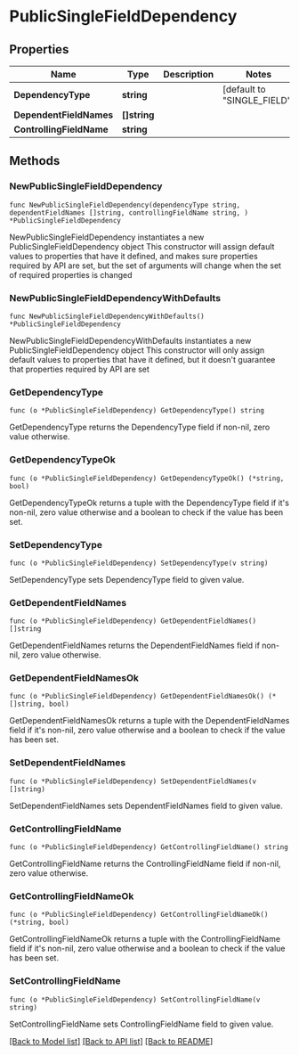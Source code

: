 # PublicSingleFieldDependency

## Properties

Name | Type | Description | Notes
------------ | ------------- | ------------- | -------------
**DependencyType** | **string** |  | [default to "SINGLE_FIELD"]
**DependentFieldNames** | **[]string** |  | 
**ControllingFieldName** | **string** |  | 

## Methods

### NewPublicSingleFieldDependency

`func NewPublicSingleFieldDependency(dependencyType string, dependentFieldNames []string, controllingFieldName string, ) *PublicSingleFieldDependency`

NewPublicSingleFieldDependency instantiates a new PublicSingleFieldDependency object
This constructor will assign default values to properties that have it defined,
and makes sure properties required by API are set, but the set of arguments
will change when the set of required properties is changed

### NewPublicSingleFieldDependencyWithDefaults

`func NewPublicSingleFieldDependencyWithDefaults() *PublicSingleFieldDependency`

NewPublicSingleFieldDependencyWithDefaults instantiates a new PublicSingleFieldDependency object
This constructor will only assign default values to properties that have it defined,
but it doesn't guarantee that properties required by API are set

### GetDependencyType

`func (o *PublicSingleFieldDependency) GetDependencyType() string`

GetDependencyType returns the DependencyType field if non-nil, zero value otherwise.

### GetDependencyTypeOk

`func (o *PublicSingleFieldDependency) GetDependencyTypeOk() (*string, bool)`

GetDependencyTypeOk returns a tuple with the DependencyType field if it's non-nil, zero value otherwise
and a boolean to check if the value has been set.

### SetDependencyType

`func (o *PublicSingleFieldDependency) SetDependencyType(v string)`

SetDependencyType sets DependencyType field to given value.


### GetDependentFieldNames

`func (o *PublicSingleFieldDependency) GetDependentFieldNames() []string`

GetDependentFieldNames returns the DependentFieldNames field if non-nil, zero value otherwise.

### GetDependentFieldNamesOk

`func (o *PublicSingleFieldDependency) GetDependentFieldNamesOk() (*[]string, bool)`

GetDependentFieldNamesOk returns a tuple with the DependentFieldNames field if it's non-nil, zero value otherwise
and a boolean to check if the value has been set.

### SetDependentFieldNames

`func (o *PublicSingleFieldDependency) SetDependentFieldNames(v []string)`

SetDependentFieldNames sets DependentFieldNames field to given value.


### GetControllingFieldName

`func (o *PublicSingleFieldDependency) GetControllingFieldName() string`

GetControllingFieldName returns the ControllingFieldName field if non-nil, zero value otherwise.

### GetControllingFieldNameOk

`func (o *PublicSingleFieldDependency) GetControllingFieldNameOk() (*string, bool)`

GetControllingFieldNameOk returns a tuple with the ControllingFieldName field if it's non-nil, zero value otherwise
and a boolean to check if the value has been set.

### SetControllingFieldName

`func (o *PublicSingleFieldDependency) SetControllingFieldName(v string)`

SetControllingFieldName sets ControllingFieldName field to given value.



[[Back to Model list]](../README.md#documentation-for-models) [[Back to API list]](../README.md#documentation-for-api-endpoints) [[Back to README]](../README.md)


